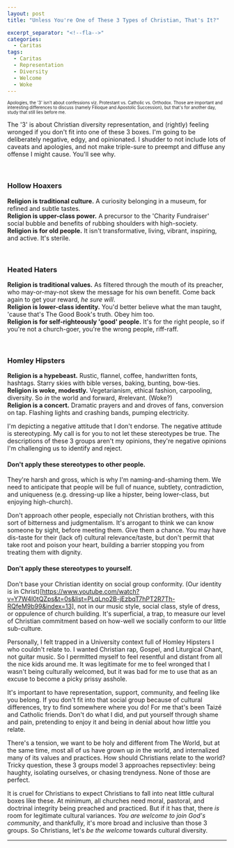 ```yaml
---
layout: post
title: "Unless You're One of These 3 Types of Christian, That's It?"

excerpt_separator: "<!--fla-->"
categories:
  - Caritas
tags:
  - Caritas
  - Representation
  - Diversity
  - Welcome
  - Woke
---
```


<sup><sub>Apologies, the '3' isn't about confessions viz. Protestant vs. Catholic vs. Orthodox. Those are important and interesting differences to discuss (namely Filioque and Apostolic Succession), but that's for another day, study that still lies before me.</sub></sup>


The '3' is about Christian diversity representation, and (rightly) feeling wronged if you don't fit into one of these 3 boxes.
I'm going to be deliberately negative, edgy, and opinionated. I shudder to not include lots of caveats and apologies, and not make triple-sure to preempt and diffuse any offense I might cause. You'll see why.

<br/>

### Hollow Hoaxers  
**Religion is traditional culture.** A curiosity belonging in a museum, for refined and subtle tastes.  
**Religion is upper-class power.** A precursor to the 'Charity Fundraiser' social bubble and benefits of rubbing shoulders with high-society.  
**Religion is for old people.** It isn't transformative, living, vibrant, inspiring, and active. It's sterile.  

<br/>

### Heated Haters  
**Religion is traditional values.** As filtered through the mouth of its preacher, who may-or-may-not skew the message for his own benefit. Come back again to get your reward, *he sure will*.  
**Religion is lower-class identity.** You'd better believe what the man taught, 'cause that's The Good Book's truth. Obey him too.  
**Religion is for self-righteously 'good' people.** It's for the right people, so if you're not a church-goer, you're the wrong people, riff-raff.  

<br/>

### Homley Hipsters  
**Religion is a hypebeast.** Rustic, flannel, coffee, handwritten fonts, hashtags. Starry skies with bible verses, baking, bunting, bow-ties.  
**Religion is woke, modestly.** Vegetarianism, ethical fashion, carpooling, diversity. So *in* the world and forward, #relevant. (Woke?)  
**Religion is a concert.** Dramatic prayers and and droves of fans, conversion on tap. Flashing lights and crashing bands, pumping electricity.  


I'm depicting a negative attitude that I don't endorse. The negative attitude is stereotyping. My call is for you to not let these stereotypes be true.
The descriptions of these 3 groups aren't my opinions, they're negative opinions I'm challenging us to identify and reject.

#### Don't apply these stereotypes to other people.
They're harsh and gross, which is why I'm naming-and-shaming them. We need to anticipate that people will be full of nuance, subtlety, contradiction, and uniqueness (e.g. dressing-up like a hipster, being lower-class, but enjoying high-church).

Don't approach other people, especially not Christian brothers, with this sort of bitterness and judgmentalism. It's arrogant to think we can know someone by sight, before meeting them. Give them a chance. You may have dis-taste for their (lack of) cultural relevance/taste, but don't permit that take root and poison your heart, building a barrier stopping you from treating them with dignity.

#### Don't apply these stereotypes to yourself.
Don't base your Christian identity on social group conformity. (Our identity is in Christ)[https://www.youtube.com/watch?v=Y7W4I0tQZps&t=0s&list=PLqLno2B-jEzbqT7hPT2R7Th-RQfeM9b99&index=13], not in our music style, social class, style of dress, or oppulence of church building. It's superficial, a trap, to measure our level of Christian commitment based on how-well we socially conform to our little sub-culture.

Personally, I felt trapped in a University context full of Homley Hipsters I who couldn't relate to. I wanted Christian rap, Gospel, and Liturgical Chant, not guitar music. So I permitted myself to feel resentful and distant from all the nice kids around me. It was legitimate for me to feel wronged that I wasn't being culturally welcomed, but it was bad for me to use that as an excuse to become a picky prissy asshole.

It's important to have representation, support, community, and feeling like you belong.
If you don't fit into that social group because of cultural differences, try to find somewhere where you do! For me that's been Taizé and Catholic friends. Don't do what I did, and put yourself through shame and pain, pretending to enjoy it and being in denial about how little you relate.

There's a tension, we want to be holy and different from The World, but at the same time, most all of us have grown up *in* the world, and internalized many of its values and practices. How should Christians relate to the world? Tricky question, these 3 groups model 3 approaches repsectivley: being haughty, isolating ourselves, or chasing trendyness. None of those are perfect.

It is cruel for Christians to expect Christians to fall into neat little cultural boxes like these.
At minimum, all churches need moral, pastoral, and doctrinal integrity being preached and practiced. But if it has that, there *is* room for legitimate cultural variances. *You are welcome to join God's community*, and thankfully, it's more broad and inclusive than those 3 groups. So Christians, let's *be the welcome* towards cultural diversity.



___


